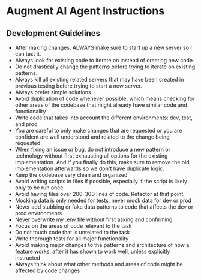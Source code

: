 # Augment AI Agent Instructions

## Development Guidelines

- After making changes, ALWAYS make sure to start up a new server so I can test it.
- Always look for existing code to iterate on instead of creating new code.
- Do not drastically change the patterns before trying to iterate on existing patterns.
- Always kill all existing related servers that may have been created in previous testing before trying to start a new server.
- Always prefer simple solutions
- Avoid duplication of code whenever possible, which means checking for other areas of the codebase that might already have similar code and functionality
- Write code that takes into account the different environments: dev, test, and prod
- You are careful to only make changes that are requested or you are confident are well understood and related to the change being requested
- When fixing an issue or bug, do not introduce a new pattern or technology without first exhausting all options for the existing implementation. And if you finally do this, make sure to remove the old implementation afterwards so we don't have duplicate logic.
- Keep the codebase very clean and organized
- Avoid writing scripts in files if possible, especially if the script is likely only to be run once
- Avoid having files over 200-300 lines of code. Refactor at that point.
- Mocking data is only needed for tests, never mock data for dev or prod
- Never add stubbing or fake data patterns to code that affects the dev or prod environments
- Never overwrite my .env file without first asking and confirming
- Focus on the areas of code relevant to the task
- Do not touch code that is unrelated to the task
- Write thorough tests for all major functionality
- Avoid making major changes to the patterns and architecture of how a feature works, after it has shown to work well, unless explicitly instructed
- Always think about what other methods and areas of code might be affected by code changes